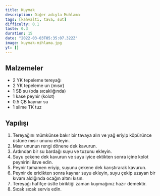 ```yaml
---
title: Kuymak
description: Diğer adıyla Muhlama
tags: [kahvalti, tava, sut]
difficulty: 0.1
taste: 0.3
duration: 15
date: "2022-03-03T05:35:07.322Z"
image: kuymak-mihlama.jpg
yt: []
---
```


## Malzemeler

- 2 YK tepeleme tereyağı
- 2 YK tepeleme un (mısır)
- 1 SB su (oda sıcaklığında)
- 1 kase peynir (kolot)
- 0.5 ÇB kaynar su
- 1 silme TK tuz

## Yapılışı

1. Tereyağını mümkünse bakır bir tavaya alın ve yağ eriyip köpürünce üstüne mısır ununu ekleyin.
2. Mısır ununun rengi dönene dek kavurun.
3. Ardından bir su bardağı suyu ve tuzunu ekleyin.
4. Suyu çekene dek kavurun ve suyu iyice ektikten sonra içine kolot peynirini ilave edin.
5. Peynir tamamen eriyip, suyunu çekene dek karıştırarak kavurun.
6. Peynir de eridikten sonra kaynar suyu ekleyin, suyu çekip uzayan bir kıvam aldığında ocağın altını kısın.
7. Tereyağı hafifçe üstte biriktiği zaman kuymağınız hazır demektir.
8. Sıcak sıcak servis edin.
